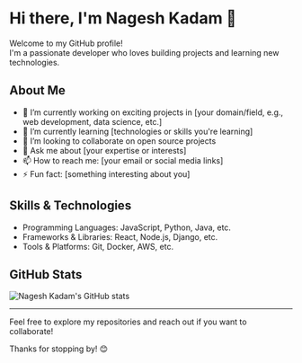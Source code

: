 # Hi there, I'm Nagesh Kadam 👋

Welcome to my GitHub profile!  
I'm a passionate developer who loves building projects and learning new technologies.

## About Me
- 🔭 I’m currently working on exciting projects in [your domain/field, e.g., web development, data science, etc.]
- 🌱 I’m currently learning [technologies or skills you're learning]
- 👯 I’m looking to collaborate on open source projects
- 💬 Ask me about [your expertise or interests]
- 📫 How to reach me: [your email or social media links]
- ⚡ Fun fact: [something interesting about you]

## Skills & Technologies
- Programming Languages: JavaScript, Python, Java, etc.
- Frameworks & Libraries: React, Node.js, Django, etc.
- Tools & Platforms: Git, Docker, AWS, etc.

## GitHub Stats
![Nagesh Kadam's GitHub stats](https://github-readme-stats.vercel.app/api?username=nageshkadam&show_icons=true&theme=radical)

---

Feel free to explore my repositories and reach out if you want to collaborate!

Thanks for stopping by! 😊
